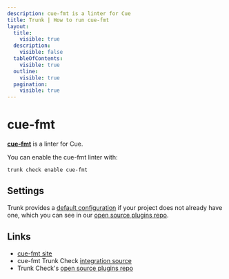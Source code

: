 ```yaml
---
description: cue-fmt is a linter for Cue
title: Trunk | How to run cue-fmt
layout:
  title:
    visible: true
  description:
    visible: false
  tableOfContents:
    visible: true
  outline:
    visible: true
  pagination:
    visible: true
---
```


# cue-fmt

[**cue-fmt**](https://cuelang.org) is a linter for Cue.

You can enable the cue-fmt linter with:

```shell
trunk check enable cue-fmt
```

## Settings



Trunk provides a [default configuration](https://github.com/trunk-io/plugins/tree/main/linters/cue-fmt) if your project does not already have one,
which you can see in our [open source plugins repo]().



## Links

* [cue-fmt site](https://cuelang.org)
* cue-fmt Trunk Check [integration source](https://github.com/trunk-io/plugins/tree/main/linters/cue-fmt)
* Trunk Check's [open source plugins repo](https://github.com/trunk-io/plugins/tree/main)
